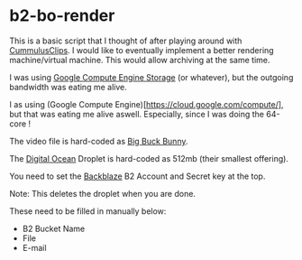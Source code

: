 # b2-bo-render

This is a basic script that I thought of after playing around with [CummulusClips](http://cumulusclips.org/). I would like to eventually implement a better rendering machine/virtual machine. This would allow archiving at the same time. 

I was using [Google Compute Engine Storage](https://cloud.google.com/storage/) (or whatever), but the outgoing bandwidth was eating me alive. 

I as using (Google Compute Engine)[https://cloud.google.com/compute/], but that was eating me alive aswell. Especially, since I was doing the 64-core !

The video file is hard-coded as [Big Buck Bunny](http://bbb3d.renderfarming.net/).

The [Digital Ocean](https://www.digitalocean.com) Droplet is hard-coded as 512mb (their smallest offering). 

You need to set the [Backblaze](https://www.backblaze.com/) B2 Account and Secret key at the top.

Note: This deletes the droplet when you are done.

These need to be filled in manually below:
* B2 Bucket Name
* File
* E-mail




